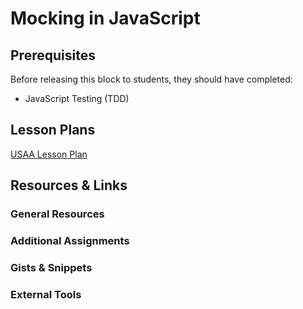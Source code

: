 # Mocking in JavaScript

## Prerequisites

Before releasing this block to students, they should have completed:

- JavaScript Testing (TDD)

## Lesson Plans

[USAA Lesson Plan](lesson-plans/usaa-lesson-plan.md)

## Resources & Links

### General Resources

<!-- Link any readings, documentation, slides etc. here.  -->

### Additional Assignments

<!-- Links to any exercises or assignments that students could tackle with their free time - these sh -->

### Gists & Snippets

<!-- Links to any external code snippets or host them right here!  -->

### External Tools

<!-- Link any programs/CLIs (postman or Docker∏), extensions (Augury or React Dev tTools), etc -->
